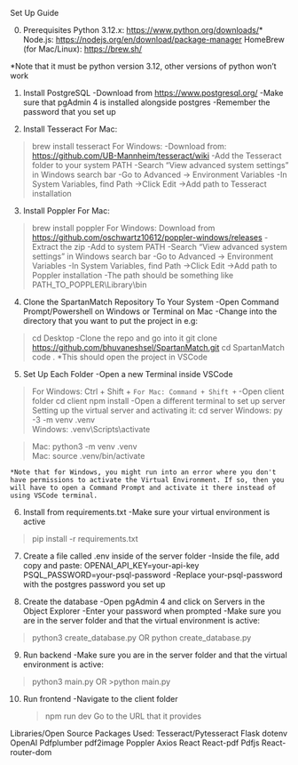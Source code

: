 Set Up Guide

0. Prerequisites
Python 3.12.x: https://www.python.org/downloads/*
Node.js: https://nodejs.org/en/download/package-manager
HomeBrew (for Mac/Linux): https://brew.sh/

*Note that it must be python version 3.12, other versions of python won’t work

1. Install PostgreSQL
-Download from https://www.postgresql.org/
-Make sure that pgAdmin 4 is installed alongside postgres
-Remember the password that you set up

2. Install Tesseract 
For Mac:
>brew install tesseract
For Windows:
-Download from: https://github.com/UB-Mannheim/tesseract/wiki
-Add the Tesseract folder to your system PATH
	-Search “View advanced system settings” in Windows search bar
	-Go to Advanced → Environment Variables
	-In System Variables, find Path →Click Edit →Add path to Tesseract installation

3. Install Poppler 
For Mac:
>brew install poppler
For Windows:
Download from https://github.com/oschwartz10612/poppler-windows/releases
-Extract the zip
-Add to system PATH
	-Search “View advanced system settings” in Windows search bar
	-Go to Advanced → Environment Variables
	-In System Variables, find Path →Click Edit →Add path to Poppler installation
	-The path should be something like PATH_TO_POPPLER\Library\bin





4. Clone the SpartanMatch Repository To Your System
-Open Command Prompt/Powershell on Windows or Terminal on Mac
-Change into the directory that you want to put the project in
e.g:
> cd Desktop
 -Clone the repo and go into it
> git clone https://github.com/bhuvaneshsel/SpartanMatch.git
> cd SpartanMatch
> code . 
   	 *This should open the project in VSCode

5. Set Up Each Folder
-Open a new Terminal inside VSCode
> For Windows: Ctrl + Shift + `
> For Mac: Command + Shift + `
-Open client folder
>cd client 
>npm install
-Open a different terminal to set up server
Setting up the virtual server and activating it: 
>cd server 
>Windows: py -3 -m venv .venv  
>Windows: .venv\Scripts\activate  
    
>Mac: python3 -m venv .venv  
>Mac: source .venv/bin/activate  
    
    *Note that for Windows, you might run into an error where you don't have permissions to activate the Virtual Environment. If so, then you will have to open a Command Prompt and activate it there instead of using VSCode terminal.

 6. Install from requirements.txt
-Make sure your virtual environment is active
>pip install -r requirements.txt
 7. Create a file called .env inside of the server folder
 -Inside the file, add copy and paste:
OPENAI_API_KEY=your-api-key
PSQL_PASSWORD=your-psql-password
-Replace your-psql-password with the postgres password you set up
 
8. Create the database
-Open pgAdmin 4 and click on Servers in the Object Explorer
-Enter your password when prompted
-Make sure you are in the server folder and that the virtual environment is active:
>python3 create_database.py
OR
>python create_database.py
9. Run backend
-Make sure you are in the server folder and that the virtual environment is active:
>python3 main.py
	OR
	>python main.py
10. Run frontend
-Navigate to the client folder 
	>npm run dev
Go to the URL that it provides

Libraries/Open Source Packages Used:
Tesseract/Pytesseract
Flask
dotenv
OpenAI
Pdfplumber
pdf2image
Poppler
Axios
React
React-pdf
Pdfjs
React-router-dom

